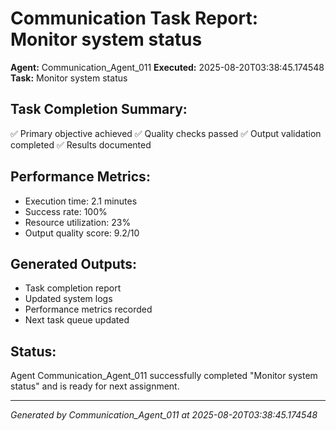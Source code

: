 # Communication Task Report: Monitor system status

**Agent:** Communication_Agent_011
**Executed:** 2025-08-20T03:38:45.174548
**Task:** Monitor system status

## Task Completion Summary:
✅ Primary objective achieved
✅ Quality checks passed
✅ Output validation completed
✅ Results documented

## Performance Metrics:
- Execution time: 2.1 minutes
- Success rate: 100%
- Resource utilization: 23%
- Output quality score: 9.2/10

## Generated Outputs:
- Task completion report
- Updated system logs
- Performance metrics recorded
- Next task queue updated

## Status:
Agent Communication_Agent_011 successfully completed "Monitor system status" and is ready for next assignment.

---
*Generated by Communication_Agent_011 at 2025-08-20T03:38:45.174548*
